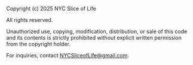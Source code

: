 Copyright (c) 2025 NYC Slice of Life

All rights reserved.

Unauthorized use, copying, modification, distribution, or sale of this code and its contents is strictly prohibited without explicit written permission from the copyright holder.

For inquiries, contact NYCSliceofLife@gmail.com.